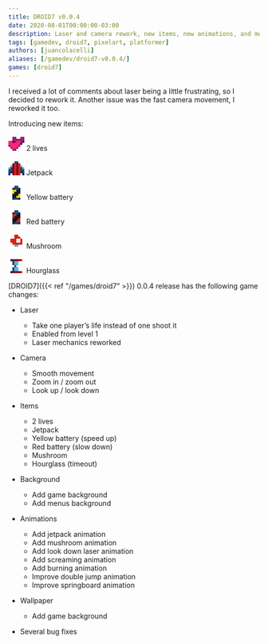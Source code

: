 ```yaml
---
title: DROID7 v0.0.4
date: 2020-08-01T00:00:00-03:00
description: Laser and camera rework, new items, new animations, and more...
tags: [gamedev, droid7, pixelart, platformer]
authors: [juancolacelli]
aliases: [/gamedev/droid7-v0.0.4/]
games: [droid7]
---
```

I received a lot of comments about laser being a little frustrating, so I decided to rework it. Another issue was the fast camera movement, I reworked it too.

Introducing new items:

![2 lives](items2.png) 2 lives

![Jetpack](items3.png) Jetpack

![Yellow battery](items4.png) Yellow battery

![Red battery](items5.png) Red battery

![Mushroom](items6.png) Mushroom

![Hourglass](items7.png) Hourglass

[DROID7]({{< ref "/games/droid7" >}}) 0.0.4 release has the following game changes:

- Laser
  - Take one player’s life instead of one shoot it
  - Enabled from level 1
  - Laser mechanics reworked

- Camera
  - Smooth movement
  - Zoom in / zoom out
  - Look up / look down

- Items
  - 2 lives
  - Jetpack
  - Yellow battery (speed up)
  - Red battery (slow down)
  - Mushroom
  - Hourglass (timeout)

- Background
  - Add game background
  - Add menus background

- Animations
  - Add jetpack animation
  - Add mushroom animation
  - Add look down laser animation
  - Add screaming animation
  - Add burning animation
  - Improve double jump animation
  - Improve springboard animation

- Wallpaper
  - Add game background

- Several bug fixes
